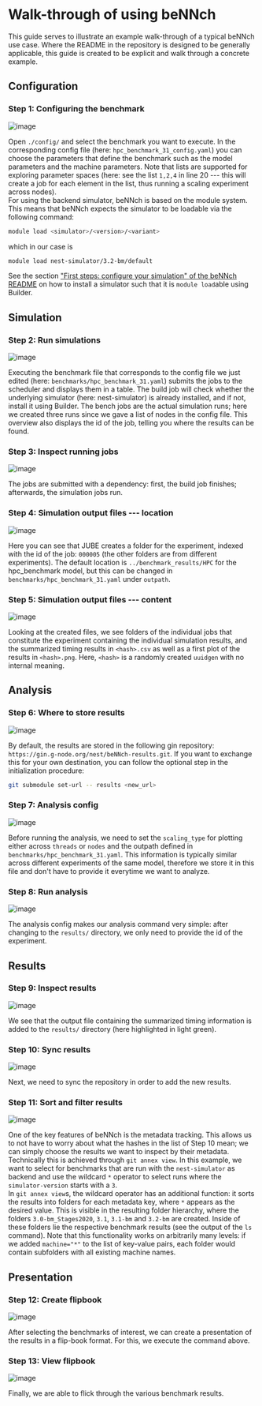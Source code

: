 <!-- 
beNNch - Unified execution, collection, analysis and
comparison of neural network simulation benchmarks.
Copyright (C) 2021 Forschungszentrum Juelich GmbH, INM-6

This program is free software: you can redistribute it and/or modify it under
the terms of the GNU General Public License as published by the Free Software
Foundation, either version 3 of the License, or (at your option) any later
version.
This program is distributed in the hope that it will be useful, but WITHOUT ANY
WARRANTY; without even the implied warranty of MERCHANTABILITY or FITNESS FOR A
PARTICULAR PURPOSE. See the GNU General Public License for more details.
You should have received a copy of the GNU General Public License along with
this program. If not, see <https://www.gnu.org/licenses/>.

SPDX-License-Identifier: GPL-3.0-or-later
-->

# Walk-through of using beNNch

This guide serves to illustrate an example walk-through of a typical beNNch use case. Where the README in the repository is designed to be generally applicable, this guide is created to be explicit and walk through a concrete example.

## Configuration

### Step 1: Configuring the benchmark
![image](walk-through_images/01_benchmark_config.png)

Open `./config/` and select the benchmark you want to execute. In the corresponding config file (here: `hpc_benchmark_31_config.yaml`) you can choose the parameters that define the benchmark such as the model parameters and the machine parameters. Note that lists are supported for exploring parameter spaces (here: see the list `1,2,4` in line 20 --- this will create a job for each element in the list, thus running a scaling experiment across nodes).  
For using the backend simulator, beNNch is based on the module system. This means that beNNch expects the simulator to be loadable via the following command:
```bash
module load <simulator>/<version>/<variant>
```
which in our case is
```bash
module load nest-simulator/3.2-bm/default
```

See the section ["First steps: configure your simulation" of the beNNch README](https://github.com/INM-6/beNNch#first-steps-configure-your-simulation) on how to install a simulator such that it is `module load`able using Builder.


## Simulation

### Step 2: Run simulations
![image](walk-through_images/02_run_simulations.png)

Executing the benchmark file that corresponds to the config file we just edited (here: `benchmarks/hpc_benchmark_31.yaml`) submits the jobs to the scheduler and displays them in a table. The build job will check whether the underlying simulator (here: nest-simulator) is already installed, and if not, install it using Builder. The bench jobs are the actual simulation runs; here we created three runs since we gave a list of nodes in the config file.
This overview also displays the id of the job, telling you where the results can be found.

### Step 3: Inspect running jobs
![image](walk-through_images/03_submitted_jobs.png)

The jobs are submitted with a dependency: first, the build job finishes; afterwards, the simulation jobs run.

### Step 4: Simulation output files --- location
![image](walk-through_images/04_created_files.png)

Here you can see that JUBE creates a folder for the experiment, indexed with the id of the job: `000005` (the other folders are from different experiments). The default location is `../benchmark_results/HPC` for the hpc_benchmark model, but this can be changed in `benchmarks/hpc_benchmark_31.yaml` under `outpath`.

### Step 5: Simulation output files --- content
![image](walk-through_images/05_created_files_content.png)

Looking at the created files, we see folders of the individual jobs that constitute the experiment containing the individual simulation results, and the summarized timing results in `<hash>.csv` as well as a first plot of the results in `<hash>.png`. Here, `<hash>` is a randomly created `uuidgen` with no internal meaning.

## Analysis

### Step 6: Where to store results
![image](walk-through_images/06_gitmodules.png)

By default, the results are stored in the following gin repository: `https://gin.g-node.org/nest/beNNch-results.git`. If you want to exchange this for your own destination, you can follow the optional step in the initialization procedure: 

```bash
git submodule set-url -- results <new_url>
```

### Step 7: Analysis config
![image](walk-through_images/07_analysis_config.png)

Before running the analysis, we need to set the `scaling_type` for plotting either across `threads` or `nodes` and the outpath defined in `benchmarks/hpc_benchmark_31.yaml`. This information is typically similar across different experiments of the same model, therefore we store it in this file and don't have to provide it everytime we want to analyze.

### Step 8: Run analysis
![image](walk-through_images/08_run_analysis.png)

The analysis config makes our analysis command very simple: after changing to the `results/` directory, we only need to provide the id of the experiment.

## Results

### Step 9: Inspect results
![image](walk-through_images/09_results_content.png)

We see that the output file containing the summarized timing information is added to the `results/` directory (here highlighted in light green).

### Step 10: Sync results
![image](walk-through_images/10_git_annex_sync.png)

Next, we need to sync the repository in order to add the new results.

### Step 11: Sort and filter results
![image](walk-through_images/11_git_annex_view.png)

One of the key features of beNNch is the metadata tracking. This allows us to not have to worry about what the hashes in the list of Step 10 mean; we can simply choose the results we want to inspect by their metadata. Technically this is achieved through `git annex view`. In this example, we want to select for benchmarks that are run with the `nest-simulator` as backend and use the wildcard `*` operator to select runs where the `simulator-version` starts with a `3`.  
In `git annex view`s, the wildcard operator has an additional function: it sorts the results into folders for each metadata key, where `*` appears as the desired value. This is visible in the resulting folder hierarchy, where the folders `3.0-bm_Stages2020`, `3.1`, `3.1-bm` and `3.2-bm` are created. Inside of these folders lie the respective benchmark results (see the output of the `ls` command). Note that this functionality works on arbitrarily many levels: if we added `machine="*"` to the list of key-value pairs, each folder would contain subfolders with all existing machine names.

## Presentation

### Step 12: Create flipbook
![image](walk-through_images/12_run_flipbook.png)

After selecting the benchmarks of interest, we can create a presentation of the results in a flip-book format. For this, we execute the command above.

### Step 13: View flipbook
![image](walk-through_images/13_flipbook.png)

Finally, we are able to flick through the various benchmark results.
